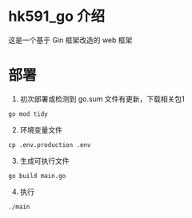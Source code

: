# hk591_go 介绍
这是一个基于 Gin 框架改造的 web 框架

# 部署
1. 初次部署或检测到 go.sum 文件有更新，下载相关包1
```
go mod tidy
```
2. 环境变量文件
```
cp .env.production .env
```
3. 生成可执行文件
```
go build main.go
```
4. 执行
```
./main
```